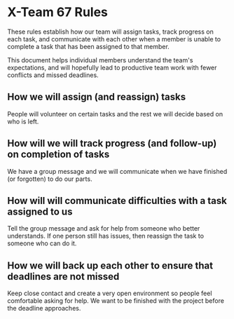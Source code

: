 # X-Team 67 Rules

These rules establish how our team will assign tasks,
track progress on each task, and communicate with each other 
when a member is unable to complete a task that has been assigned to that member.

This document helps individual members understand the team's expectations,
and will hopefully lead to productive team work with fewer conflicts
and missed deadlines.

## How we will assign (and reassign) tasks
People will volunteer on certain tasks and the rest we will decide based on who is left. 


## How will we will track progress (and follow-up) on completion of tasks
We have a group message and we will communicate when we have finished (or forgotten) to do our parts.


## How will will communicate difficulties with a task assigned to us
Tell the group message and ask for help from someone who better understands. If one person still has issues,
then reassign the task to someone who can do it.


## How we will back up each other to ensure that deadlines are not missed
Keep close contact and create a very open environment so people feel comfortable asking for help. 
We want to be finished with the project before the deadline approaches.




